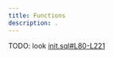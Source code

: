 ```yaml
---
title: Functions
description: .
---
```


TODO: look [init.sql#L80-L221](https://github.com/VincenzoImp/bigbrotr/blob/main/init.sql#L80-L221)